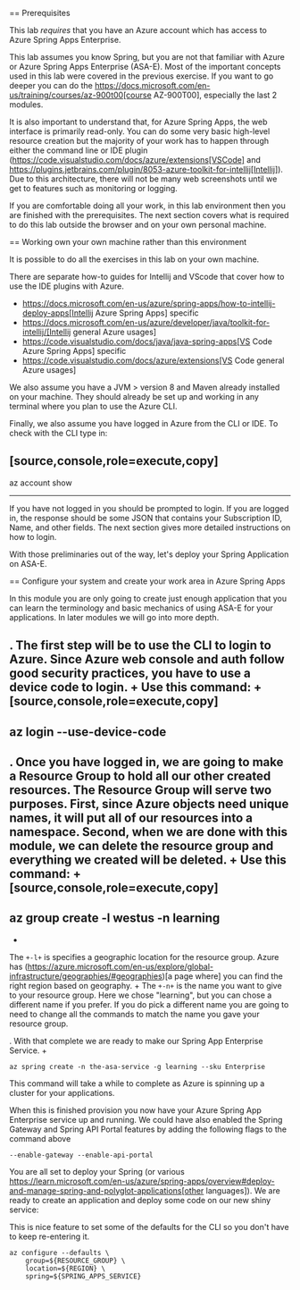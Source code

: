 
== Prerequisites

This lab *requires* that you have an Azure account which has access to Azure Spring Apps Enterprise.

This lab assumes you know Spring, but you are not that familiar with Azure or Azure Spring Apps Enterprise (ASA-E). Most of the important concepts used in this lab were covered in the previous exercise. If you want to go deeper you can do the https://docs.microsoft.com/en-us/training/courses/az-900t00[course AZ-900T00], especially the last 2 modules.

It is also important to understand that, for Azure Spring Apps, the web interface is primarily read-only. You can do some very basic high-level resource creation but the majority of your work has to happen through either the command line or IDE plugin (https://code.visualstudio.com/docs/azure/extensions[VSCode] and https://plugins.jetbrains.com/plugin/8053-azure-toolkit-for-intellij[Intellij]). Due to this architecture, there will not be many web screenshots until we get to features such as monitoring or logging.

If you are comfortable doing all your work, in this lab environment then you are finished with the prerequisites. The next section covers what is required to do this lab outside the browser and on your own personal machine.

== Working own your own machine rather than this environment

It is possible to do all the exercises in this lab on your own machine.

There are separate how-to guides for Intellij and VScode that cover how to use the IDE plugins with Azure.

* https://docs.microsoft.com/en-us/azure/spring-apps/how-to-intellij-deploy-apps[Intellij Azure Spring Apps] specific
* https://docs.microsoft.com/en-us/azure/developer/java/toolkit-for-intellij/[Intellij general Azure usages]
* https://code.visualstudio.com/docs/java/java-spring-apps[VS Code Azure Spring Apps] specific
* https://code.visualstudio.com/docs/azure/extensions[VS Code general Azure usages]

We also assume you have a JVM &gt; version 8 and Maven already installed on your machine. They should already be set up and working in any terminal where you plan to use the Azure CLI.

Finally, we also assume you have logged in Azure from the CLI or IDE. To check with the CLI type in:

[source,console,role=execute,copy]
----
az account show

----

If you have not logged in you should be prompted to login. If you are logged in, the response should be some JSON that contains your Subscription ID, Name, and other fields. The next section gives more detailed instructions on how to login.

With those preliminaries out of the way, let's deploy your Spring Application on ASA-E.

== Configure your system and create your work area in Azure Spring Apps

In this module you are only going to create just enough application that you can learn the terminology and basic mechanics of using ASA-E for your applications. In later modules we will go into more depth.

. The first step will be to use the CLI to login to Azure. Since Azure web console and auth follow good security practices, you have to use a device code to login.
+
Use this command:
+
[source,console,role=execute,copy]
----
 az login --use-device-code
----
. Once you have logged in, we are going to make a Resource Group to hold all our other created resources. The Resource Group will serve two purposes. First, since Azure objects need unique names, it will put all of our resources into a namespace. Second, when we are done with this module, we can delete the resource group and everything we created will be deleted.
+
Use this command:
+
[source,console,role=execute,copy]
----
az group create -l westus -n learning
----
+
The `+-l+` is specifies a geographic location for the resource group. Azure has (https://azure.microsoft.com/en-us/explore/global-infrastructure/geographies/#geographies)[a page where] you can find the right region based on geography.
+
The `+-n+` is the name you want to give to your resource group. Here we chose "learning", but you can chose a different name if you prefer. If you do pick a different name you are going to need to change all the commands to match the name you gave your resource group.

. With that complete we are ready to make our Spring App Enterprise Service.
+
```copy
az spring create -n the-asa-service -g learning --sku Enterprise
```

This command will take a while to complete as Azure is spinning up a cluster for your applications.

When this is finished provision you now have your Azure Spring App Enterprise service up and running. We could have also
enabled the Spring Gateway and Spring API Portal features by adding the following flags to the command above

```
--enable-gateway --enable-api-portal
```

You are all set to deploy your Spring (or various https://learn.microsoft.com/en-us/azure/spring-apps/overview#deploy-and-manage-spring-and-polyglot-applications[other languages]). We are ready to create an application and deploy some code on our new shiny service:

This is nice feature to set some of the defaults for the CLI so you don't have to keep re-entering it.

```
az configure --defaults \
    group=${RESOURCE_GROUP} \
    location=${REGION} \
    spring=${SPRING_APPS_SERVICE}
```
